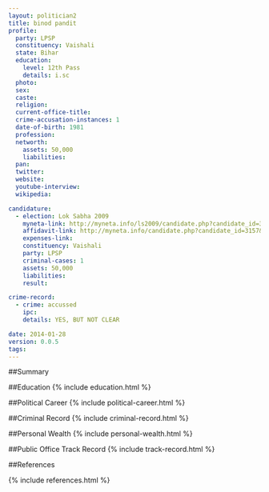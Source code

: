 ```yaml
---
layout: politician2
title: binod pandit
profile: 
  party: LPSP
  constituency: Vaishali
  state: Bihar
  education: 
    level: 12th Pass
    details: i.sc
  photo: 
  sex: 
  caste: 
  religion: 
  current-office-title: 
  crime-accusation-instances: 1
  date-of-birth: 1981
  profession: 
  networth: 
    assets: 50,000
    liabilities: 
  pan: 
  twitter: 
  website: 
  youtube-interview: 
  wikipedia: 

candidature: 
  - election: Lok Sabha 2009
    myneta-link: http://myneta.info/ls2009/candidate.php?candidate_id=3157
    affidavit-link: http://myneta.info/candidate.php?candidate_id=3157&scan=original
    expenses-link: 
    constituency: Vaishali 
    party: LPSP
    criminal-cases: 1
    assets: 50,000
    liabilities: 
    result:  

crime-record: 
  - crime: accussed
    ipc: 
    details: YES, BUT NOT CLEAR 

date: 2014-01-28
version: 0.0.5
tags: 
---
```

##Summary


##Education
{% include education.html %}


##Political Career
{% include political-career.html %}


##Criminal Record
{% include criminal-record.html %}


##Personal Wealth
{% include personal-wealth.html %}


##Public Office Track Record
{% include track-record.html %}


##References


{% include references.html %}